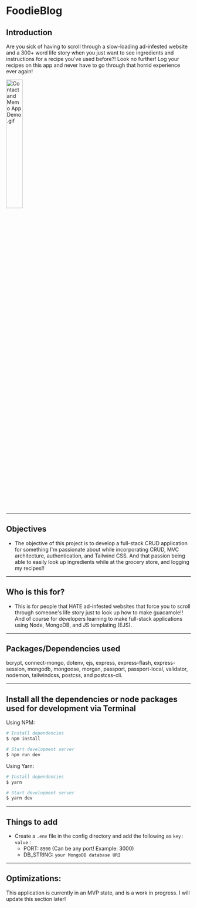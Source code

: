 # FoodieBlog
## Introduction
Are you sick of having to scroll through a slow-loading ad-infested website and a 300+ word life story when you just want to see ingredients and instructions for a recipe you've used before?! Look no further! Log your recipes on this app and never have to go through that horrid experience ever again!

 <tr>
  <td width="30%"  style="align:center;" valign="top">
          <img src="https://github.com/ubemacapuno/images-for-github-readme/blob/main/foodie-blog.gif?raw=true" width="30%"  alt="Contact and Memo App Demo .gif"/>
  </td>
</tr> 

---


## Objectives

- The objective of this project is to develop a full-stack CRUD application for something I'm passionate about while incorporating CRUD, MVC architecture, authentication, and Tailwind CSS. And that passion being able to easily look up ingredients while at the grocery store, and logging my recipes!!

---

## Who is this for? 

- This is for people that HATE ad-infested websites that force you to scroll through someone's life story just to look up how to make guacamole!! And of course for developers learning to make full-stack applications using Node, MongoDB, and JS templating (EJS). 

---

## Packages/Dependencies used 

bcrypt, connect-mongo, dotenv, ejs, express, express-flash, express-session, mongodb, mongoose, morgan, passport, passport-local, validator, nodemon, tailwindcss, postcss, and postcss-cli.

---

## Install all the dependencies or node packages used for development via Terminal


Using NPM:

```bash
# Install dependencies
$ npm install

# Start development server
$ npm run dev
```

Using Yarn:

```bash
# Install dependencies
$ yarn

# Start development server
$ yarn dev 
```

---

## Things to add

- Create a `.env` file in the config directory and add the following as `key: value` :
  - PORT: `8500` (Can be any port! Example: 3000) 
  - DB_STRING: `your MongoDB database URI` 
---
 
## Optimizations:

This application is currently in an MVP state, and is a work in progress. I will update this section later!